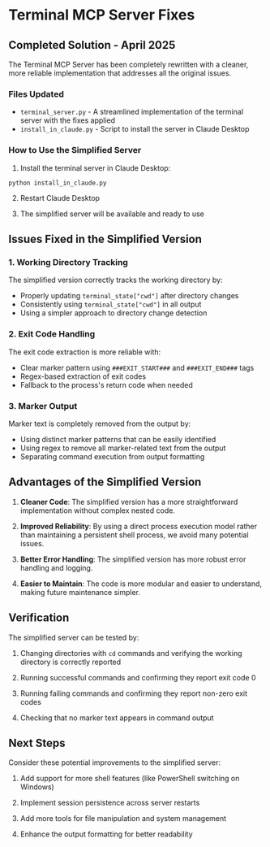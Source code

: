 # Terminal MCP Server Fixes

## Completed Solution - April 2025

The Terminal MCP Server has been completely rewritten with a cleaner, more reliable implementation that addresses all the original issues.

### Files Updated
- `terminal_server.py` - A streamlined implementation of the terminal server with the fixes applied
- `install_in_claude.py` - Script to install the server in Claude Desktop

### How to Use the Simplified Server

1. Install the terminal server in Claude Desktop:
```
python install_in_claude.py
```

2. Restart Claude Desktop

3. The simplified server will be available and ready to use

## Issues Fixed in the Simplified Version

### 1. Working Directory Tracking
The simplified version correctly tracks the working directory by:
- Properly updating `terminal_state["cwd"]` after directory changes
- Consistently using `terminal_state["cwd"]` in all output
- Using a simpler approach to directory change detection

### 2. Exit Code Handling
The exit code extraction is more reliable with:
- Clear marker pattern using `###EXIT_START###` and `###EXIT_END###` tags
- Regex-based extraction of exit codes
- Fallback to the process's return code when needed

### 3. Marker Output
Marker text is completely removed from the output by:
- Using distinct marker patterns that can be easily identified
- Using regex to remove all marker-related text from the output
- Separating command execution from output formatting

## Advantages of the Simplified Version

1. **Cleaner Code**: The simplified version has a more straightforward implementation without complex nested code.

2. **Improved Reliability**: By using a direct process execution model rather than maintaining a persistent shell process, we avoid many potential issues.

3. **Better Error Handling**: The simplified version has more robust error handling and logging.

4. **Easier to Maintain**: The code is more modular and easier to understand, making future maintenance simpler.

## Verification

The simplified server can be tested by:

1. Changing directories with `cd` commands and verifying the working directory is correctly reported

2. Running successful commands and confirming they report exit code 0

3. Running failing commands and confirming they report non-zero exit codes

4. Checking that no marker text appears in command output

## Next Steps

Consider these potential improvements to the simplified server:

1. Add support for more shell features (like PowerShell switching on Windows)

2. Implement session persistence across server restarts

3. Add more tools for file manipulation and system management

4. Enhance the output formatting for better readability